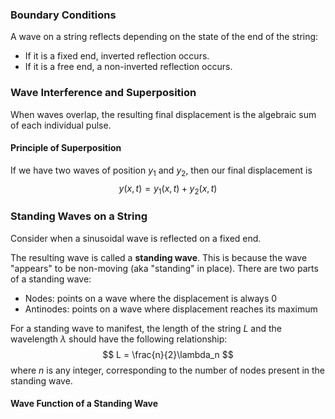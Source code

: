 ### Boundary Conditions
A wave on a string reflects depending on the state of the end of the string:
- If it is a fixed end, inverted reflection occurs.
- If it is a free end, a non-inverted reflection occurs.


### Wave Interference and Superposition
When waves overlap, the resulting final displacement is the algebraic sum of each individual pulse.
#### Principle of Superposition
If we have two waves of position $y_1$ and $y_2$, then our final displacement is
$$
y(x,t) = y_1(x,t) + y_2(x,t)
$$

### Standing Waves on a String
Consider when a sinusoidal wave is reflected on a fixed end.

The resulting wave is called a **standing wave**. This is because the wave "appears" to be non-moving (aka "standing" in place). There are two parts of a standing wave:
- Nodes: points on a wave where the displacement is always 0
- Antinodes: points on a wave where displacement reaches its maximum

For a standing wave to manifest, the length of the string $L$ and the wavelength $\lambda$ should have the following relationship:
$$
L = \frac{n}{2}\lambda_n
$$
where $n$ is any integer, corresponding to the number of nodes present in the standing wave.
#### Wave Function of a Standing Wave
